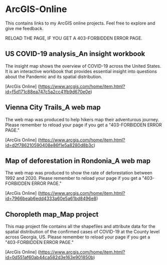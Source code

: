 # ArcGIS-Online
This contains links to my ArcGIS online projects. Feel free to explore and give me feedback.

RELOAD THE PAGE, IF YOU GET A 403-FORBIDDEN ERROR PAGE.

## US COVID-19 analysis_An insight workbook
The insight map shows the overview of COVID-19 across the United States. 
It is an interactive workbook that provides essential insight into questions about the Pandemic and its spatial distribution.

[ArcGis Online] (https://www.arcgis.com/home/item.html?id=f5d171c88ea747c5a2cc41fb9d670e0e)


## Vienna City Trails_A web map
The web map was produced to help hikers map their adventurous journey.
Please remember to reload your page if you get a "403-FORBIDDEN ERROR PAGE."

[ArcGis Online] (https://www.arcgis.com/home/item.html?id=d2f786210590408e86f1e5a8280d8b3c)


## Map of deforestation in Rondonia_A web map
The web map was produced to show the rate of deforestation between 1992 and 2020.
Please remember to reload your page if you get a "403-FORBIDDEN ERROR PAGE."

[ArcGis Online] (https://www.arcgis.com/home/item.html?id=7966beab6edd4333a60e5a61bd8496e8)


## Choropleth map_Map project
This map project file contains all the shapefiles and attribute data for the spatial distribution of the confirmed cases of COVID-19 at the County level across Georgia, US.
Please remember to reload your page if you get a "403-FORBIDDEN ERROR PAGE."

[ArcGis Online] (https://www.arcgis.com/home/item.html?id=0d551af60ab44ca582d3e163e901850b)
